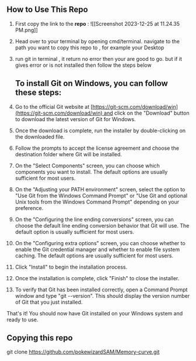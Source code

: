 ## How to Use This Repo

1. First copy the link to the **repo** :
   ![[Screenshot 2023-12-25 at 11.24.35 PM.png]]

2. Head over to your terminal by opening cmd/terminal. navigate to the path you want to copy this repo to , for example your Desktop
3. run git in terminal , it return no error then your are good to go. but if it gives error or is not installed then follow the steps below 

   ## To install Git on Windows, you can follow these steps:

1. Go to the official Git website at [https://git-scm.com/download/win](https://git-scm.com/download/win) and click on the "Download" button to download the latest version of Git for Windows.
2. Once the download is complete, run the installer by double-clicking on the downloaded file.
3. Follow the prompts to accept the license agreement and choose the destination folder where Git will be installed.
4. On the "Select Components" screen, you can choose which components you want to install. The default options are usually sufficient for most users.
5. On the "Adjusting your PATH environment" screen, select the option to "Use Git from the Windows Command Prompt" or "Use Git and optional Unix tools from the Windows Command Prompt" depending on your preference.
6. On the "Configuring the line ending conversions" screen, you can choose the default line ending conversion behavior that Git will use. The default option is usually sufficient for most users.
7. On the "Configuring extra options" screen, you can choose whether to enable the Git credential manager and whether to enable file system caching. The default options are usually sufficient for most users.
8. Click "Install" to begin the installation process.
9. Once the installation is complete, click "Finish" to close the installer.
10. To verify that Git has been installed correctly, open a Command Prompt window and type "git --version". This should display the version number of Git that you just installed.

That's it! You should now have Git installed on your Windows system and ready to use.

## Copying this repo 

git clone https://github.com/pokewizardSAM/Memory-curve.git
